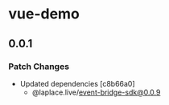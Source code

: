 # vue-demo

## 0.0.1

### Patch Changes

- Updated dependencies [c8b66a0]
  - @laplace.live/event-bridge-sdk@0.0.9
